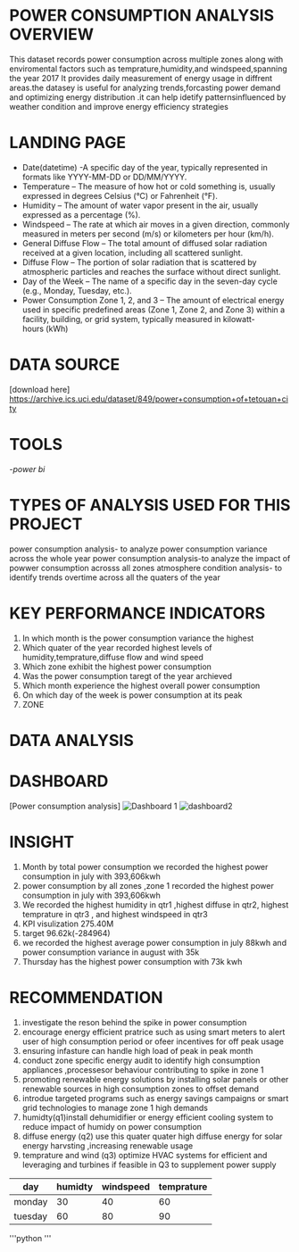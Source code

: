 # POWER CONSUMPTION ANALYSIS OVERVIEW 
This dataset records power consumption across multiple zones along with enviromental factors such as temprature,humidity,and windspeed,spanning the year 2017
It provides daily measurement of energy usage in diffrent areas.the datasey is useful for analyzing trends,forcasting power demand and optimizing energy distribution .it can help idetify patternsinfluenced by weather condition and improve energy efficiency strategies
# LANDING PAGE
- Date(datetime) -A specific day of the year, typically represented in formats like YYYY-MM-DD or DD/MM/YYYY.
- Temperature – The measure of how hot or cold something is, usually expressed in degrees Celsius (°C) or Fahrenheit (°F).
- Humidity – The amount of water vapor present in the air, usually expressed as a percentage (%).
- Windspeed – The rate at which air moves in a given direction, commonly measured in meters per second (m/s) or kilometers per hour (km/h).
-  General Diffuse Flow – The total amount of diffused solar radiation received at a given location, including all scattered sunlight.
-  Diffuse Flow – The portion of solar radiation that is scattered by atmospheric particles and reaches the surface without direct sunlight.
-  Day of the Week – The name of a specific day in the seven-day cycle (e.g., Monday, Tuesday, etc.).
-  Power Consumption Zone 1, 2, and 3 – The amount of electrical energy used in specific predefined areas (Zone 1, Zone 2, and Zone 3) within a facility, building, or grid system, typically measured in kilowatt-hours (kWh)
# DATA SOURCE
[download here] https://archive.ics.uci.edu/dataset/849/power+consumption+of+tetouan+city
# TOOLS
   -*power bi*
# TYPES OF ANALYSIS USED FOR THIS PROJECT 
power consumption analysis- to analyze power consumption variance across the whole year
power consumption analysis-to analyze the impact of powwer consumption acrosss all zones
atmosphere condition analysis- to identify trends overtime across all the quaters of the year

# KEY PERFORMANCE INDICATORS
1. In which month is the power consumption variance the highest
2.  Which quater of the year recorded highest levels of humidity,temprature,diffuse flow and wind speed
3.  Which zone exhibit the highest power consumption
4.  Was the power consumption taregt of the year archieved
5.  Which month experience the highest overall power consumption
6.  On which day of the week is power consumption at its peak
7.  ZONE
# DATA ANALYSIS
# DASHBOARD
[Power consumption analysis] ![Dashboard 1](https://github.com/user-attachments/assets/68bb3963-9162-44b8-98e9-ebe9b9c62e01)
![dashboard2](https://github.com/user-attachments/assets/ececbce6-5223-4b22-9c9a-be55de4f7492)
# INSIGHT
1. Month by total power consumption we recorded the highest power consumption in july with 393,606kwh
2. power consumption by all zones ,zone 1 recorded the highest power consumption in july with 393,606kwh
3. We recorded the highest humidity in qtr1 ,highest diffuse in qtr2, highest temprature in qtr3 , and highest windspeed in qtr3
4. KPI visulization 275.40M
5. target 96.62k(-284964)
6. we recorded the highest average power consumption in july 88kwh and power consumption variance in august with 35k
7. Thursday has the highest power consumption with 73k kwh

# RECOMMENDATION 
1. investigate the reson behind the spike in power consumption
2. encourage energy efficient pratrice such as using smart meters to alert user of high consumption period or ofeer incentives for off peak usage
3. ensuring infasture can handle high load of peak in peak month
4. conduct zone specific energy audit to identify high consumption appliances ,processesor behaviour contributing to spike in zone 1
5. promoting renewable energy solutions by installing solar panels or other renewable sources in high consumption zones to offset demand
6. introdue targeted programs such as energy savings campaigns or smart grid technologies to manage zone 1 high demands
7. humidty(q1)install dehumidifier or energy efficient cooling system to reduce impact of humidy on power consumption
9. diffuse energy (q2) use this quater quater high diffuse energy for solar energy harvsting ,increasing renewable usage
10. temprature and wind (q3) optimize HVAC systems for efficient and leveraging and turbines if feasible in Q3 to supplement power supply

    
| day | humidty |windspeed |temprature| 
| --- | ---| ---|---|
| monday | 30 | 40 | 60 |
|tuesday| 60 | 80 | 90 |

'''python
'''
     
 


